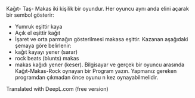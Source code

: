 Kağıt- Taş- Makas iki kişilik bir oyundur. Her oyuncu aynı anda elini açarak bir sembol gösterir:
- Yumruk eşittir kaya
- Açık el eşittir kağıt
- İşaret ve orta parmağın gösterilmesi makasa eşittir.
Kazanan aşağıdaki şemaya göre belirlenir:
- kağıt kayayı yener (sarar)
- rock beats (blunts) makas
- makas kağıdı yener (keser).
Bilgisayar ve gerçek bir oyuncu arasında Kağıt-Makas-Rock oynayan bir Program yazın. Yapmanız gereken
programdan çıkmadan önce oyunu n kez oynayabilmelidir.

Translated with DeepL.com (free version)
